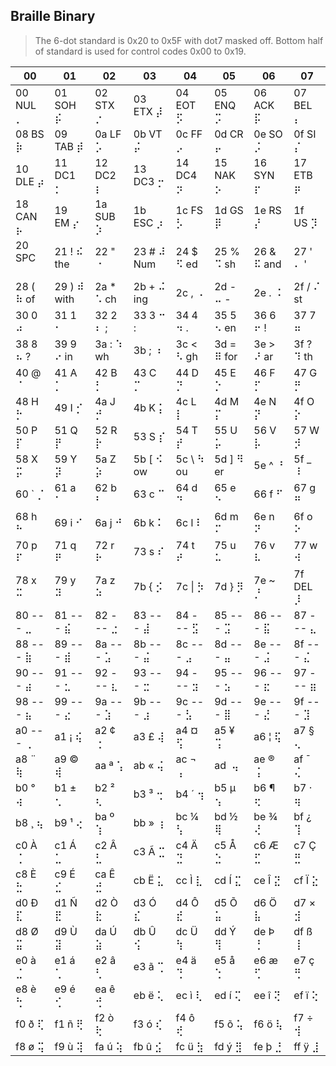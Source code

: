 ## Braille Binary

> The 6-dot standard is 0x20 to 0x5F with dot7 masked off.
> Bottom half of standard is used for control codes 0x00 to 0x19.

|             00|             01|             02|             03|             04|             05|             06|             07|
|---------------|---------------|---------------|---------------|---------------|---------------|---------------|---------------|
| 00 NUL ⡀      | 01 SOH ⡮      | 02 STX ⡐      | 03 ETX ⡼      | 04 EOT ⡫      | 05 ENQ ⡩      | 06 ACK ⡯      | 07 BEL ⡄      |
| 08  BS ⡷      | 09 TAB ⡾      | 0a  LF ⡡      | 0b  VT ⡬      | 0c  FF ⡠      | 0d  CR ⡤      | 0e  SO ⡨      | 0f  SI ⡌      |
| 10 DLE ⡴      | 11 DC1 ⡂      | 12 DC2 ⡆      | 13 DC3 ⡒      | 14 DC4 ⡲      | 15 NAK ⡢      | 16 SYN ⡖      | 17 ETB ⡶      |
| 18 CAN ⡦      | 19  EM ⡔      | 1a SUB ⡱      | 1b ESC ⡰      | 1c  FS ⡣      | 1d  GS ⡿      | 1e  RS ⡜      | 1f  US ⡹      |
| 20 SPC ⠀      | 21   ! ⠮   the| 22   " ⠐      | 23   # ⠼   Num| 24   $ ⠫    ed| 25   % ⠩    sh| 26   & ⠯   and| 27   ' ⠄     '|
| 28   ( ⠷    of| 29   ) ⠾  with| 2a   * ⠡    ch| 2b   + ⠬   ing| 2c   , ⠠      | 2d   - ⠤     -| 2e   . ⠨      | 2f   / ⠌    st|
| 30   0 ⠴      | 31   1 ⠂      | 32   2 ⠆     ;| 33   3 ⠒     :| 34   4 ⠲     .| 35   5 ⠢    en| 36   6 ⠖     !| 37   7 ⠶      |
| 38   8 ⠦     ?| 39   9 ⠔    in| 3a   : ⠱    wh| 3b   ; ⠰      | 3c   < ⠣    gh| 3d   = ⠿   for| 3e   > ⠜    ar| 3f   ? ⠹    th|
| 40   @ ⠈      | 41   A ⡁      | 42   B ⡃      | 43   C ⡉      | 44   D ⡙      | 45   E ⡑      | 46   F ⡋      | 47   G ⡛      |
| 48   H ⡓      | 49   I ⡊      | 4a   J ⡚      | 4b   K ⡅      | 4c   L ⡇      | 4d   M ⡍      | 4e   N ⡝      | 4f   O ⡕      |
| 50   P ⡏      | 51   Q ⡟      | 52   R ⡗      | 53   S ⡎      | 54   T ⡞      | 55   U ⡥      | 56   V ⡧      | 57   W ⡺      |
| 58   X ⡭      | 59   Y ⡽      | 5a   Z ⡵      | 5b   [ ⠪    ow| 5c   \ ⠳    ou| 5d   ] ⠻    er| 5e   ^ ⠘      | 5f   _ ⠸      |
| 60   ` ⡈      | 61   a ⠁      | 62   b ⠃      | 63   c ⠉      | 64   d ⠙      | 65   e ⠑      | 66   f ⠋      | 67   g ⠛      |
| 68   h ⠓      | 69   i ⠊      | 6a   j ⠚      | 6b   k ⠅      | 6c   l ⠇      | 6d   m ⠍      | 6e   n ⠝      | 6f   o ⠕      |
| 70   p ⠏      | 71   q ⠟      | 72   r ⠗      | 73   s ⠎      | 74   t ⠞      | 75   u ⠥      | 76   v ⠧      | 77   w ⠺      |
| 78   x ⠭      | 79   y ⠽      | 7a   z ⠵      | 7b   { ⡪      | 7c  \| ⡳      | 7d   } ⡻      | 7e   ~ ⡘      | 7f DEL ⡸      |
| 80 --- ⣀      | 81 --- ⣮      | 82 --- ⣐      | 83 --- ⣼      | 84 --- ⣫      | 85 --- ⣩      | 86 --- ⣯      | 87 --- ⣄      |
| 88 --- ⣷      | 89 --- ⣾      | 8a --- ⣡      | 8b --- ⣬      | 8c --- ⣠      | 8d --- ⣤      | 8e --- ⣨      | 8f --- ⣌      |
| 90 --- ⣴      | 91 --- ⣂      | 92 --- ⣆      | 93 --- ⣒      | 94 --- ⣲      | 95 --- ⣢      | 96 --- ⣖      | 97 --- ⣶      |
| 98 --- ⣦      | 99 --- ⣔      | 9a --- ⣱      | 9b --- ⣰      | 9c --- ⣣      | 9d --- ⣿      | 9e --- ⣜      | 9f --- ⣹      |
| a0 --- ⢀      | a1   ¡ ⢮      | a2   ¢ ⢐      | a3   £ ⢼      | a4   ¤ ⢫      | a5   ¥ ⢩      | a6   ¦ ⢯      | a7   § ⢄      |
| a8   ¨ ⢷      | a9   © ⢾      | aa   ª ⢡      | ab   « ⢬      | ac   ¬ ⢠      | ad   ­ ⢤      | ae   ® ⢨      | af   ¯ ⢌      |
| b0   ° ⢴      | b1   ± ⢂      | b2   ² ⢆      | b3   ³ ⢒      | b4   ´ ⢲      | b5   µ ⢢      | b6   ¶ ⢖      | b7   · ⢶      |
| b8   ¸ ⢦      | b9   ¹ ⢔      | ba   º ⢱      | bb   » ⢰      | bc   ¼ ⢣      | bd   ½ ⢿      | be   ¾ ⢜      | bf   ¿ ⢹      |
| c0   À ⢈      | c1   Á ⣁      | c2   Â ⣃      | c3   Ã ⣉      | c4   Ä ⣙      | c5   Å ⣑      | c6   Æ ⣋      | c7   Ç ⣛      |
| c8   È ⣓      | c9   É ⣊      | ca   Ê ⣚      | cb   Ë ⣅      | cc   Ì ⣇      | cd   Í ⣍      | ce   Î ⣝      | cf   Ï ⣕      |
| d0   Ð ⣏      | d1   Ñ ⣟      | d2   Ò ⣗      | d3   Ó ⣎      | d4   Ô ⣞      | d5   Õ ⣥      | d6   Ö ⣧      | d7   × ⣺      |
| d8   Ø ⣭      | d9   Ù ⣽      | da   Ú ⣵      | db   Û ⢪      | dc   Ü ⢳      | dd   Ý ⢻      | de   Þ ⢘      | df   ß ⢸      |
| e0   à ⣈      | e1   á ⢁      | e2   â ⢃      | e3   ã ⢉      | e4   ä ⢙      | e5   å ⢑      | e6   æ ⢋      | e7   ç ⢛      |
| e8   è ⢓      | e9   é ⢊      | ea   ê ⢚      | eb   ë ⢅      | ec   ì ⢇      | ed   í ⢍      | ee   î ⢝      | ef   ï ⢕      |
| f0   ð ⢏      | f1   ñ ⢟      | f2   ò ⢗      | f3   ó ⢎      | f4   ô ⢞      | f5   õ ⢥      | f6   ö ⢧      | f7   ÷ ⢺      |
| f8   ø ⢭      | f9   ù ⢽      | fa   ú ⢵      | fb   û ⣪      | fc   ü ⣳      | fd   ý ⣻      | fe   þ ⣘      | ff   ÿ ⣸      |
